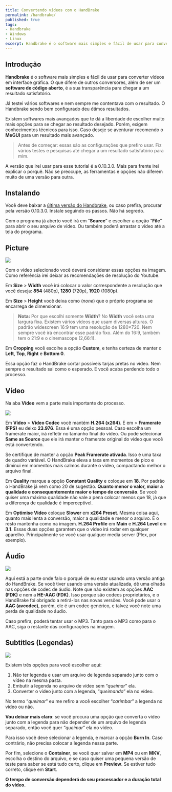 ```yaml
---
title: Convertendo vídeos com o HandBrake
permalink: /handbrake/
published: true
tags: 
- Handbrake
- Windows
- Linux
excerpt: Handbrake é o software mais simples e fácil de usar para converter vídeos em interface gráfica.
---
```

## Introdução

<b>Handbrake</b> é o software mais simples e fácil de usar para converter vídeos em interface gráfica.<!--more--> O que difere de outros conversores, além de ser um <b>software de código aberto</b>, é a sua transparência para chegar a um resultado satisfatório.

Já testei vários softwares e nem sempre me contentava com o resultado. O Handbrake sendo bem configurado deu ótimos resultados.

Existem softwares mais avançados que te dá a liberdade de escolher muito mais opções para se chegar ao resultado desejado. Porém, exigem conhecimentos técnicos para isso. Caso deseje se aventurar recomendo o <b>MeGUI</b> para um resultado mais avançado.

<blockquote class="tr_bq">
Antes de começar: essas são as configurações que prefiro usar. Fiz vários testes e pesquisas até chegar a um resultado satisfatório para mim.</blockquote>

A versão que irei usar para esse tutorial é a 0.10.3.0. Mais para frente irei explicar o porquê. Não se preocupe, as ferramentas e opções não diferem muito de uma versão para outra.

## Instalando

Você deve baixar a <a href="https://handbrake.fr/" rel="nofollow" target="_blank">última versão do Handbrake</a>, ou caso prefira, procurar pela versão 0.10.3.0. Instale seguindo os passos. Não há segredo.

Com o programa já aberto você irá em “<b>Source</b>” e escolher a opção “<b>File</b>” para abrir o seu arquivo de vídeo. Ou também poderá arrastar o vídeo até a tela do programa.

## Picture

![](https://lh3.googleusercontent.com/-msi9C-GkbWc/YDFb7XesSWI/AAAAAAAABrA/YsdVIDnC2qcqO9dswn8LcdTLVe8-KStygCLcBGAsYHQ/s16000/handbrake-1.jpg)

Com o vídeo selecionado você deverá considerar essas opções na imagem. Como referência irei deixar as recomendações de resolução do Youtube.

Em <b>Size</b> &gt; <b>Width</b> você irá colocar o valor correspondente a resolução que você deseja: <b>854</b> (480p), <b>1280</b> (720p), <b>1920</b> (1080p).

Em <b>Size</b> &gt; <b>Height</b> você deixa como (<i>none</i>) que o próprio programa se encarrega de dimensionar.

<blockquote class="tr_bq">
<b>Nota:</b> Por que escolhi somente <b>Width</b>?
No <b>Width</b> você seta uma largura fixa. Existem vários vídeos que usam diversas alturas. O padrão widescreen 16:9 tem uma resolução de 1280×720. Nem sempre você irá encontrar esse padrão fixo. Além do 16:9, também tem o 21:9 e o cinemascope (2,66:1).</blockquote>

Em <b>Cropping</b> você escolhe a opção <b>Custom</b>, e tenha certeza de manter o <b>Left</b>, <b>Top</b>, <b>Right</b> e <b>Bottom 0</b>.

Essa opção faz o HandBrake cortar possíveis tarjas pretas no vídeo. Nem sempre o resultado sai como o esperado. E você acaba perdendo todo o processo.

## Vídeo

Na aba <b>Vídeo</b> vem a parte mais importante do processo.

![](https://lh3.googleusercontent.com/-IWOORrX3C94/YDFb7f3HbLI/AAAAAAAABrE/MYt5Fp1x1NMEDNRA66hK8jkS1x_2j2xyQCLcBGAsYHQ/s16000/handbrake-2.jpg)

Em <b>Vídeo</b> &gt; <b>Vídeo Codec</b> você mantém <b>H.264 (x264)</b>.
E em &gt; <b>Framerate (FPS)</b> eu deixo <b>23.976</b>. Essa é uma opção pessoal. Caso escolha um framerate maior, irá refletir no tamanho final do vídeo. Ou pode selecionar <b>Same as Source</b> que ele irá manter o framerate original do vídeo que você está convertendo.

Se certifique de manter a opção <b>Peak Framerate ativada</b>. Isso é uma taxa de quadro variável. O HandBrake eleva a taxa em momentos de pico e diminui em momentos mais calmos durante o vídeo, compactando melhor o arquivo final.

Em <b>Quality</b> marque a opção <b>Constant Quality</b> e coloque em <b>18</b>. Por padrão o HandBrake já vem como 20 de sugestão. <b>Quanto menor o valor, maior a qualidade e consequentemente maior o tempo de conversão</b>. Se você quiser uma máxima qualidade não vale a pena colocar menos que 18, já que a diferença de qualidade é imperceptível.

Em <b>Optimise Video</b> coloque <b>Slower</b> em <b>x264 Preset</b>. Mesma coisa aqui, quanto mais lenta a conversão, maior a qualidade e menor o arquivo. E o resto mantenha como na imagem. <b>H.264 Profile</b> em <b>Main</b> e <b>H.264 Level</b> em <b>3.1</b>. Essas duas opções garantem que o vídeo irá rodar em qualquer aparelho. Principalmente se você usar qualquer media server (Plex, por exemplo).

## Áudio

![](https://lh3.googleusercontent.com/-2B0-J06k3R0/YDFb7UFVoQI/AAAAAAAABrM/dlEtyMCh61EQTAnfStCkwvn5TVLppRFhgCLcBGAsYHQ/s16000/handbrake-3.jpg)

Aqui está a parte onde falo o porquê de eu estar usando uma versão antiga do HandBrake. Se você tiver usando uma versão atualizada, dê uma olhada nas opções de codec de áudio. Note que não existem as opções <b>AAC (FDK)</b> e nem a <b>HE-AAC (FDK)</b>. Isso porque são codecs proprietários, e o HandBrake foi obrigado a retirá-los nas novas versões. Você pode usar o <b>AAC (avcodec)</b>, porém, ele é um codec genérico, e talvez você note uma perda de qualidade no áudio.

Caso prefira, poderá tentar usar o MP3. Tanto para o MP3 como para o AAC, siga o restante das configurações na imagem.

## Subtitles (Legendas)

![](https://lh3.googleusercontent.com/-IHBEY_qgKPY/YDFb7Whi4II/AAAAAAAABrI/XX3DnT9znIgzBntUc9-con9lKzgJmrn7ACLcBGAsYHQ/s16000/handbrake-4.jpg)

Existem três opções para você escolher aqui:

<ol>
<li>Não ter legenda e usar um arquivo de legenda separado junto com o vídeo na mesma pasta.</li>
<li>Embutir a legenda no arquivo de vídeo sem “<i>queimar</i>” ela.</li>
<li>Converter o vídeo junto com a legenda, “<i>queimando</i>” ela no vídeo.</li>
</ol>

No termo “<i>queimar</i>” eu me refiro a você escolher “<i>carimbar</i>” a legenda no vídeo ou não.

<b>Vou deixar mais claro</b>: se você procura uma opção que converta o vídeo junto com a legenda para não depender de um arquivo de legenda separado, então você quer “<i>queimar</i>” ela no vídeo.

Para isso você deve selecionar a legenda, e marcar a opção <b>Burn In</b>. Caso contrário, não precisa colocar a legenda nessa parte.

Por fim, selecione o <b>Container</b>, se você quer salvar em <b>MP4</b> ou em <b>MKV</b>, escolha o destino do arquivo, e se caso quiser uma pequena versão de teste para saber se está tudo certo, clique em <b>Preview</b>. Se estiver tudo correto, clique em <b>Start</b>.

<b>O tempo de conversão dependerá do seu processador e a duração total do vídeo.</b>

